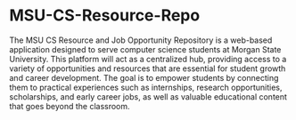 # MSU-CS-Resource-Repo
The MSU CS Resource and Job Opportunity Repository is a web-based application designed to serve computer science students at Morgan State University. This platform will act as a centralized hub, providing access to a variety of opportunities and resources that are essential for student growth and career development.  The goal is to empower students by connecting them to practical experiences such as internships, research opportunities, scholarships, and early career jobs, as well as valuable educational content that goes beyond the classroom. 
